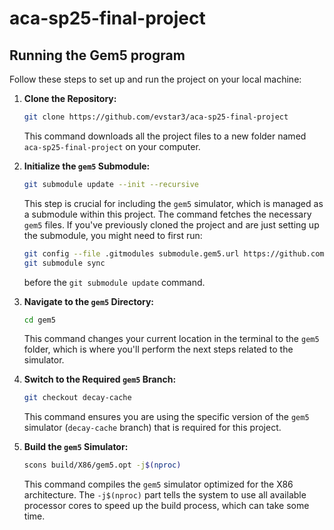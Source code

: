 # aca-sp25-final-project

## Running the Gem5 program

Follow these steps to set up and run the project on your local machine:

1.  **Clone the Repository:**
    ```bash
    git clone https://github.com/evstar3/aca-sp25-final-project
    ```
    This command downloads all the project files to a new folder named `aca-sp25-final-project` on your computer.

2.  **Initialize the `gem5` Submodule:**
    ```bash
    git submodule update --init --recursive
    ```
    This step is crucial for including the `gem5` simulator, which is managed as a submodule within this project. The command fetches the necessary `gem5` files. If you've previously cloned the project and are just setting up the submodule, you might need to first run:
    ```bash
    git config --file .gitmodules submodule.gem5.url https://github.com/evstar3/aca-sp25-gem5.git
    git submodule sync
    ```
    before the `git submodule update` command.

3.  **Navigate to the `gem5` Directory:**
    ```bash
    cd gem5
    ```
    This command changes your current location in the terminal to the `gem5` folder, which is where you'll perform the next steps related to the simulator.

4.  **Switch to the Required `gem5` Branch:**
    ```bash
    git checkout decay-cache
    ```
    This command ensures you are using the specific version of the `gem5` simulator (`decay-cache` branch) that is required for this project.

5.  **Build the `gem5` Simulator:**
    ```bash
    scons build/X86/gem5.opt -j$(nproc)
    ```
    This command compiles the `gem5` simulator optimized for the X86 architecture. The `-j$(nproc)` part tells the system to use all available processor cores to speed up the build process, which can take some time.
